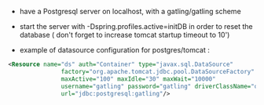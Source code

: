 * have a Postgresql server on localhost, with a gatling/gatling scheme

* start the server with -Dspring.profiles.active=initDB in order to reset the database (
don't forget to increase tomcat startup timeout to 10')

* example of datasource configuration for postgres/tomcat :

```xml
<Resource name="ds" auth="Container" type="javax.sql.DataSource"
			   factory="org.apache.tomcat.jdbc.pool.DataSourceFactory"
               maxActive="100" maxIdle="30" maxWait="10000"
               username="gatling" password="gatling" driverClassName="org.postgresql.Driver"
               url="jdbc:postgresql:gatling"/>

```